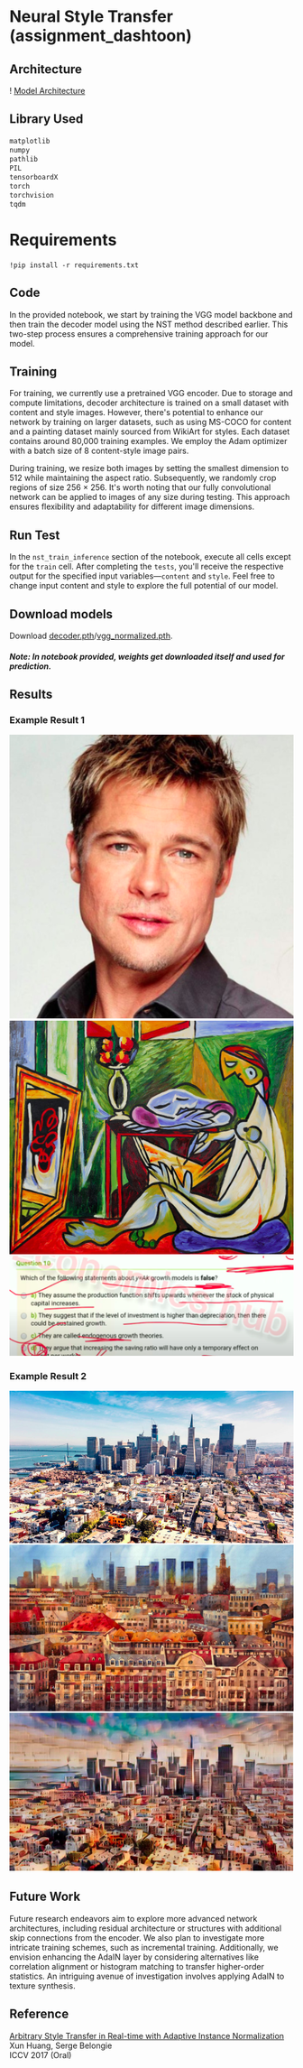 # Neural Style Transfer (assignment_dashtoon)

## Architecture

! [Model Architecture](images/model_architecture.png)


## Library Used

```
matplotlib
numpy
pathlib
PIL
tensorboardX
torch
torchvision
tqdm
```

# Requirements
```
!pip install -r requirements.txt
```

## Code

In the provided notebook, we start by training the VGG model backbone and then train the decoder model using the NST method described earlier. This two-step process ensures a comprehensive training approach for our model.

## Training

For training, we currently use a pretrained VGG encoder. Due to storage and compute limitations, decoder architecture is trained on a small dataset with content and style images. However, there's potential to enhance our network by training on larger datasets, such as using MS-COCO for content and a painting dataset mainly sourced from WikiArt for styles. Each dataset contains around 80,000 training examples. We employ the Adam optimizer with a batch size of 8 content-style image pairs.

During training, we resize both images by setting the smallest dimension to 512 while maintaining the aspect ratio. Subsequently, we randomly crop regions of size 256 × 256. It's worth noting that our fully convolutional network can be applied to images of any size during testing. This approach ensures flexibility and adaptability for different image dimensions.



## Run Test

In the ```nst_train_inference``` section of the notebook, execute all cells except for the ```train``` cell. After completing the ```tests```, you'll receive the respective output for the specified input variables—```content``` and ```style```. Feel free to change input content and style to explore the full potential of our model.

## Download models

Download [decoder.pth](https://drive.google.com/file/d/1bMfhMMwPeXnYSQI6cDWElSZxOxc6aVyr/view?usp=sharing)/[vgg_normalized.pth](https://drive.google.com/file/d/1EpkBA2K2eYILDSyPTt0fztz59UjAIpZU/view?usp=sharing). 

##### Note: In notebook provided, weights get downloaded itself and used for prediction.

## Results

### Example Result 1

![content](images/content_actor.png)
![style](images/style_paint.png)
![Result 1](results/nst_actor.png)

### Example Result 2

![content](images/content_city.png)
![style](images/style_city.png)
![Result 2](results/nst_city.png)

## Future Work

Future research endeavors aim to explore more advanced network architectures, including residual architecture or structures with additional skip connections from the encoder. We also plan to investigate more intricate training schemes, such as incremental training. Additionally, we envision enhancing the AdaIN layer by considering alternatives like correlation alignment or histogram matching to transfer higher-order statistics. An intriguing avenue of investigation involves applying AdaIN to texture synthesis.

## Reference

[Arbitrary Style Transfer in Real-time with Adaptive Instance Normalization ](https://arxiv.org/abs/1703.06868)
Xun Huang, Serge Belongie  
ICCV 2017 (Oral)

